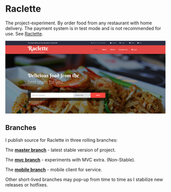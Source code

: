 # Raclette
The project-experiment. By order food from any restaurant with home delivery. The payment system is in test mode and is not recommended for use. See [Raclette](http://raclette.azurewebsites.net/).

![alt tag](https://github.com/nosferatu500/Raclette/blob/master/WebApplicationTest/Capture.PNG)

Branches
--------

I publish source for Raclette in three rolling branches:

The **[master branch](https://github.com/nosferatu500/Raclette/tree/master)**  - latest stable version of project.

The **[mvc branch](https://github.com/nosferatu500/Raclette/tree/mvc)**  - experiments with MVC extra. (Non-Stable).

The **[mobile branch](https://github.com/nosferatu500/Raclette/tree/mobile)** - mobile client for service.

Other short-lived branches may pop-up from time to time as I stabilize new releases or hotfixes.
